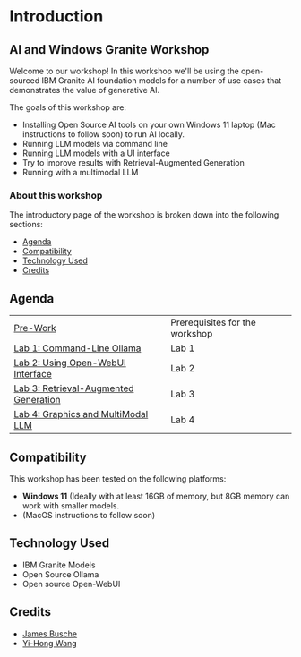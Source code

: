 # Introduction

## AI and Windows Granite Workshop

Welcome to our workshop! In this workshop we'll be using the open-sourced IBM Granite AI foundation models for a number of use cases that demonstrates the value of generative AI.

The goals of this workshop are:

* Installing Open Source AI tools on your own Windows 11 laptop (Mac instructions to follow soon) to run AI locally.
* Running LLM models via command line
* Running LLM models with a UI interface
* Try to improve results with Retrieval-Augmented Generation 
* Running with a multimodal LLM 

### About this workshop

The introductory page of the workshop is broken down into the following sections:

* [Agenda](#agenda)
* [Compatibility](#compatibility)
* [Technology Used](#technology-used)
* [Credits](#credits)

## Agenda

|  |  |
| :--- | :--- |
| [Pre-Work](pre-work/README.md) | Prerequisites for the workshop |
| [Lab 1: Command-Line Ollama](lab-1/README.md) | Lab 1 |
| [Lab 2: Using Open-WebUI Interface](lab-2/README.md) | Lab 2 |
| [Lab 3: Retrieval-Augmented Generation](lab-3/README.md) | Lab 3 |
| [Lab 4: Graphics and MultiModal LLM](lab-4/README.md) | Lab 4 |

## Compatibility

This workshop has been tested on the following platforms:

* **Windows 11** (Ideally with at least 16GB of memory, but 8GB memory can work with smaller models.
* (MacOS instructions to follow soon)

## Technology Used

* IBM Granite Models
* Open Source Ollama
* Open source Open-WebUI

## Credits

* [James Busche](https://github.com/jbusche)
* [Yi-Hong Wang](https://github.com/yhwang)
